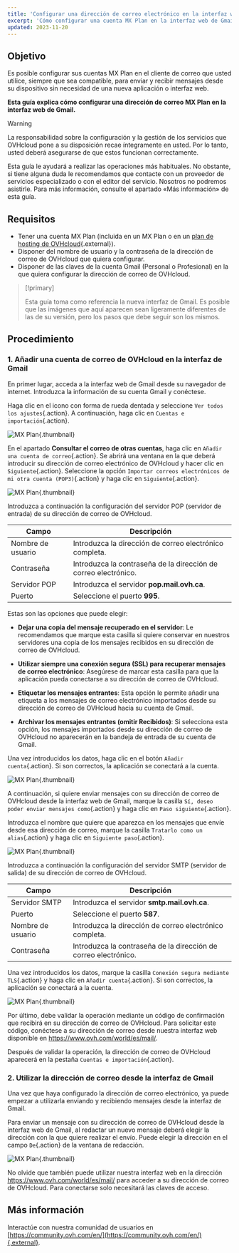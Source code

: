 ```yaml
---
title: 'Configurar una dirección de correo electrónico en la interfaz web de Gmail'
excerpt: 'Cómo configurar una cuenta MX Plan en la interfaz web de Gmail'
updated: 2023-11-20
---
```


## Objetivo

Es posible configurar sus cuentas MX Plan en el cliente de correo que usted utilice, siempre que sea compatible, para enviar y recibir mensajes desde su dispositivo sin necesidad de una nueva aplicación o interfaz web.

**Esta guía explica cómo configurar una dirección de correo MX Plan en la interfaz web de Gmail.**

> [!warning]
>
> La responsabilidad sobre la configuración y la gestión de los servicios que OVHcloud pone a su disposición recae íntegramente en usted. Por lo tanto, usted deberá asegurarse de que estos funcionan correctamente.
> 
> Esta guía le ayudará a realizar las operaciones más habituales. No obstante, si tiene alguna duda le recomendamos que contacte con un proveedor de servicios especializado o con el editor del servicio. Nosotros no podremos asistirle. Para más información, consulte el apartado «Más información» de esta guía.
> 

## Requisitos

- Tener una cuenta MX Plan (incluida en un MX Plan o en un [plan de hosting de OVHcloud](https://www.ovhcloud.com/es/web-hosting/){.external}).
- Disponer del nombre de usuario y la contraseña de la dirección de correo de OVHcloud que quiera configurar.
- Disponer de las claves de la cuenta Gmail (Personal o Profesional) en la que quiera configurar la dirección de correo de OVHcloud.

> [!primary]
>
> Esta guía toma como referencia la nueva interfaz de Gmail. Es posible que las imágenes que aquí aparecen sean ligeramente diferentes de las de su versión, pero los pasos que debe seguir son los mismos.
>

## Procedimiento

### 1. Añadir una cuenta de correo de OVHcloud en la interfaz de Gmail

En primer lugar, acceda a la interfaz web de Gmail desde su navegador de internet. Introduzca la información de su cuenta Gmail y conéctese.

Haga clic en el icono con forma de rueda dentada y seleccione `Ver todos los ajustes`{.action}. A continuación, haga clic en `Cuentas e importación`{.action}. 

![MX Plan](images_configuration-gmail-web-step1.png){.thumbnail}

En el apartado **Consultar el correo de otras cuentas**, haga clic en `Añadir una cuenta de correo`{.action}. Se abrirá una ventana en la que deberá introducir su dirección de correo electrónico de OVHcloud y hacer clic en `Siguiente`{.action}. Seleccione la opción `Importar correos electrónicos de mi otra cuenta (POP3)`{.action} y haga clic en `Siguiente`{.action}.

![MX Plan](images_configuration-gmail-web-step2.png){.thumbnail}

Introduzca a continuación la configuración del servidor POP (servidor de entrada) de su dirección de correo de OVHcloud.

|Campo|Descripción| 
|---|---| 
|Nombre de usuario|Introduzca la dirección de correo electrónico completa.|  
|Contraseña|Introduzca la contraseña de la dirección de correo electrónico.|
|Servidor POP|Introduzca el servidor **pop.mail.ovh.ca**.|
|Puerto|Seleccione el puerto **995**.|

Estas son las opciones que puede elegir:

- **Dejar una copia del mensaje recuperado en el servidor**: Le recomendamos que marque esta casilla si quiere conservar en nuestros servidores una copia de los mensajes recibidos en su dirección de correo de OVHcloud.

- **Utilizar siempre una conexión segura (SSL) para recuperar mensajes de correo electrónico**: Asegúrese de marcar esta casilla para que la aplicación pueda conectarse a su dirección de correo de OVHcloud.

- **Etiquetar los mensajes entrantes**: Esta opción le permite añadir una etiqueta a los mensajes de correo electrónico importados desde su dirección de correo de OVHcloud hacia su cuenta de Gmail.

- **Archivar los mensajes entrantes (omitir Recibidos)**: Si selecciona esta opción, los mensajes importados desde su dirección de correo de OVHcloud no aparecerán en la bandeja de entrada de su cuenta de Gmail.

Una vez introducidos los datos, haga clic en el botón `Añadir cuenta`{.action}. Si son correctos, la aplicación se conectará a la cuenta. 

![MX Plan](configuration-gmail-web-step3-ca.png){.thumbnail}

A continuación, si quiere enviar mensajes con su dirección de correo de OVHcloud desde la interfaz web de Gmail, marque la casilla `Sí, deseo poder enviar mensajes como`{.action} y haga clic en `Paso siguiente`{.action}. 

Introduzca el nombre que quiere que aparezca en los mensajes que envíe desde esa dirección de correo, marque la casilla `Tratarlo como un alias`{.action} y haga clic en `Siguiente paso`{.action}.

![MX Plan](images_configuration-gmail-web-step4.png){.thumbnail}

Introduzca a continuación la configuración del servidor SMTP (servidor de salida) de su dirección de correo de OVHcloud.

|Campo|Descripción| 
|---|---| 
|Servidor SMTP|Introduzca el servidor **smtp.mail.ovh.ca**.|
|Puerto|Seleccione el puerto **587**.|
|Nombre de usuario|Introduzca la dirección de correo electrónico completa.|  
|Contraseña|Introduzca la contraseña de la dirección de correo electrónico.|

Una vez introducidos los datos, marque la casilla `Conexión segura mediante TLS`{.action} y haga clic en `Añadir cuenta`{.action}. Si son correctos, la aplicación se conectará a la cuenta. 

![MX Plan](configuration-gmail-web-step5-ca.png){.thumbnail}

Por último, debe validar la operación mediante un código de confirmación que recibirá en su dirección de correo de OVHcloud. Para solicitar este código, conéctese a su dirección de correo desde nuestra interfaz web disponible en <https://www.ovh.com/world/es/mail/>. 

Después de validar la operación, la dirección de correo de OVHcloud aparecerá en la pestaña `Cuentas e importación`{.action}.

### 2. Utilizar la dirección de correo desde la interfaz de Gmail

Una vez que haya configurado la dirección de correo electrónico, ya puede empezar a utilizarla enviando y recibiendo mensajes desde la interfaz de Gmail.

Para enviar un mensaje con su dirección de correo de OVHcloud desde la interfaz web de Gmail, al redactar un nuevo mensaje deberá elegir la dirección con la que quiere realizar el envío. Puede elegir la dirección en el campo `De`{.action} de la ventana de redacción.

![MX Plan](images_configuration-gmail-web-step6.png){.thumbnail}

No olvide que también puede utilizar nuestra interfaz web en la dirección <https://www.ovh.com/world/es/mail/> para acceder a su dirección de correo de OVHcloud. Para conectarse solo necesitará las claves de acceso.

## Más información

Interactúe con nuestra comunidad de usuarios en [https://community.ovh.com/en/](https://community.ovh.com/en/){.external}.
